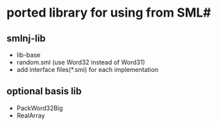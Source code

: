 
ported library for using from SML#
===================================

smlnj-lib
-----------------------------------

- lib-base
- random.sml (use Word32 instead of Word31)
- add interface files(*.smi) for each implementation

optional basis lib
-----------------------------------

- PackWord32Big
- RealArray

